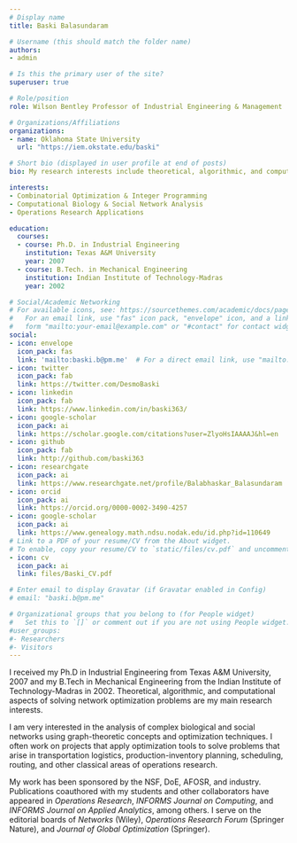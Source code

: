 ```yaml
---
# Display name
title: Baski Balasundaram

# Username (this should match the folder name)
authors:
- admin

# Is this the primary user of the site?
superuser: true

# Role/position
role: Wilson Bentley Professor of Industrial Engineering & Management

# Organizations/Affiliations
organizations:
- name: Oklahoma State University
  url: "https://iem.okstate.edu/baski"

# Short bio (displayed in user profile at end of posts)
bio: My research interests include theoretical, algorithmic, and computational aspects of solving network optimization problems.

interests:
- Combinatorial Optimization & Integer Programming
- Computational Biology & Social Network Analysis
- Operations Research Applications

education:
  courses:
  - course: Ph.D. in Industrial Engineering
    institution: Texas A&M University
    year: 2007
  - course: B.Tech. in Mechanical Engineering
    institution: Indian Institute of Technology-Madras
    year: 2002

# Social/Academic Networking
# For available icons, see: https://sourcethemes.com/academic/docs/page-builder/#icons
#   For an email link, use "fas" icon pack, "envelope" icon, and a link in the
#   form "mailto:your-email@example.com" or "#contact" for contact widget.
social:
- icon: envelope
  icon_pack: fas
  link: 'mailto:baski.b@pm.me'  # For a direct email link, use "mailto:test@example.org".
- icon: twitter
  icon_pack: fab
  link: https://twitter.com/DesmoBaski
- icon: linkedin
  icon_pack: fab
  link: https://www.linkedin.com/in/baski363/
- icon: google-scholar
  icon_pack: ai
  link: https://scholar.google.com/citations?user=ZlyoHsIAAAAJ&hl=en
- icon: github
  icon_pack: fab
  link: http://github.com/baski363
- icon: researchgate
  icon_pack: ai
  link: https://www.researchgate.net/profile/Balabhaskar_Balasundaram
- icon: orcid
  icon_pack: ai
  link: https://orcid.org/0000-0002-3490-4257
- icon: google-scholar
  icon_pack: ai
  link: https://www.genealogy.math.ndsu.nodak.edu/id.php?id=110649
# Link to a PDF of your resume/CV from the About widget.
# To enable, copy your resume/CV to `static/files/cv.pdf` and uncomment the lines below.
- icon: cv
  icon_pack: ai
  link: files/Baski_CV.pdf

# Enter email to display Gravatar (if Gravatar enabled in Config)
# email: "baski.b@pm.me"

# Organizational groups that you belong to (for People widget)
#   Set this to `[]` or comment out if you are not using People widget.
#user_groups:
#- Researchers
#- Visitors
---
```


I received my Ph.D in Industrial Engineering from Texas A&M University, 2007 and my B.Tech in Mechanical Engineering from the Indian Institute of Technology-Madras in 2002. Theoretical, algorithmic, and computational aspects of solving network optimization problems are my main research interests.

I am very interested in the analysis of complex biological and social networks using graph-theoretic concepts and optimization techniques. I often work on projects that apply optimization tools to solve problems that arise in transportation logistics, production-inventory planning, scheduling, routing, and other classical areas of operations research.

My work has been sponsored by the NSF, DoE, AFOSR, and industry. Publications coauthored with my students and other collaborators have appeared in _Operations Research_, _INFORMS Journal on Computing_, and _INFORMS Journal on Applied Analytics_, among others. I serve on the editorial boards of _Networks_ (Wiley), _Operations Research Forum_ (Springer Nature), and _Journal of Global Optimization_ (Springer).
